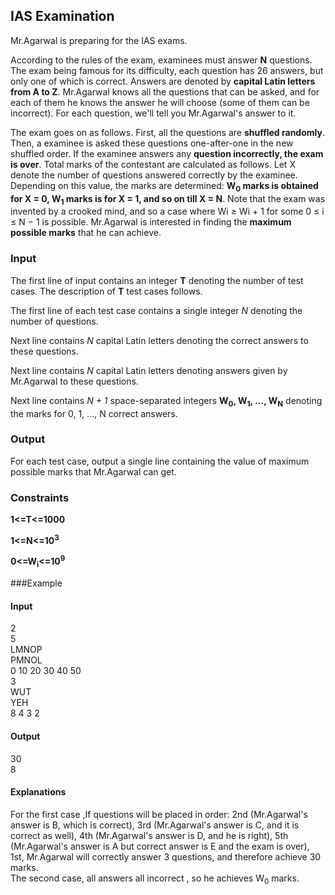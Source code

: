 ## IAS Examination
Mr.Agarwal is preparing for the IAS exams.

According to the rules of the exam, examinees must answer **N** questions. 
The exam being famous for its difficulty, each question has 26 answers, but only one of which is correct. 
Answers are denoted by **capital Latin letters from A to Z**.
 Mr.Agarwal knows all the questions that can be asked, and for each of them he knows the answer he will choose (some of them can be incorrect).
 For each question, we'll tell you Mr.Agarwal's answer to it.
 

The exam goes on as follows. First, all the questions are **shuffled randomly**.
 Then, a examinee is asked these questions one-after-one in the new shuffled order.
 If the examinee answers any **question incorrectly, the exam is over**. Total marks of the contestant are calculated as follows.
 Let X denote the number of questions answered correctly by the examinee.
Depending on this value, the marks are determined: **W<sub>0</sub> marks is obtained for X = 0, W<sub>1</sub> marks is for X = 1, and so on till X = N**.
Note that the exam was invented by a crooked mind, and so a case where Wi ≥ Wi + 1 for some 0 ≤ i ≤ N − 1 is possible.
Mr.Agarwal is interested in finding the **maximum possible marks** that he can achieve.
### Input
The first line of input contains an integer **T** denoting the number of test cases. The description of **T** test cases follows.

The first line of each test case contains a single integer *N* denoting the number of questions.

Next line contains *N* capital Latin letters denoting the correct answers to these questions.

Next line contains *N* capital Latin letters denoting answers given by Mr.Agarwal to these questions.

Next line contains *N + 1* space-separated integers **W<sub>0</sub>, W<sub>1</sub>, ..., W<sub>N</sub>** denoting the marks for 0, 1, ..., N correct answers.
### Output
 For each test case, output a single line containing the value of maximum possible marks that Mr.Agarwal can get.
    
### Constraints

**1<=T<=1000**

**1<=N<=10<sup>3</sup>** 

**0<=W<sub>i</sub><=10<sup>9</sup>** 

###Example

#### Input

2<br>
5<br>
LMNOP<br>
PMNOL<br>
0 10 20 30 40 50<br>
3<br>
WUT<br>
YEH<br>
8 4 3 2<br>

#### Output
30<br>
8
#### Explanations
For the first case ,If questions will be placed in order: 2nd (Mr.Agarwal's answer is B, which is correct), 3rd (Mr.Agarwal's answer is C, and it is correct as well), 4th (Mr.Agarwal's answer is D, and he is right), 5th (Mr.Agarwal's answer is A but correct answer is E and the exam is over), 1st, Mr.Agarwal will correctly answer 3 questions, and therefore achieve 30 marks.<br>
The second case, all answers all incorrect , so he achieves W<sub>0</sub> marks. 


 
	
